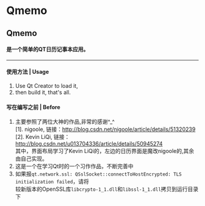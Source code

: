 # Qmemo

## Qmemo
#### 是一个简单的QT日历记事本应用。
***

#### 使用方法 | Usage
1. Use Qt Creator to load it, 
2. then build it, that's all.

#### 写在编写之前 | Before  

1. 主要参照了两位大神的作品,非常的感谢^_^  
	[1]. nigoole, 链接：http://blog.csdn.net/nigoole/article/details/51320239  
	[2]. Kevin LiQi, 链接：http://blog.csdn.net/u013704336/article/details/50945274  
	其中，界面布局学习了Kevin LiQi的，左边的日历界面是魔改nigoole的,其余由自己实现。
2. 这是一个在学习Qt时的一个习作作品，不断完善中
3. 如果报`qt.network.ssl: QSslSocket::connectToHostEncrypted: TLS initialization failed`，请将  
   较新版本的OpenSSL库`libcrypto-1_1.dll`和`libssl-1_1.dll`拷贝到运行目录下  
